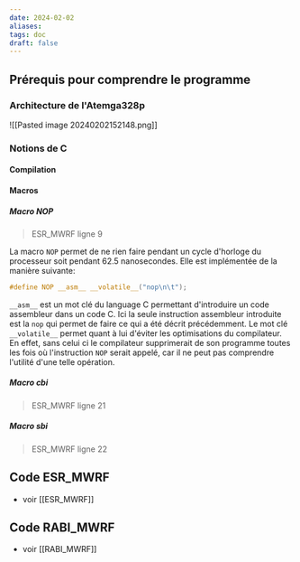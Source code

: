 ```yaml
---
date: 2024-02-02
aliases: 
tags: doc
draft: false
---
```


## Prérequis pour comprendre le programme

### Architecture de l'Atemga328p

![[Pasted image 20240202152148.png]]

### Notions de C

#### Compilation

#### Macros

##### Macro NOP

> ESR_MWRF ligne 9

La macro `NOP` permet de ne rien faire pendant un cycle d'horloge du processeur soit pendant 62.5 nanosecondes.
Elle est implémentée de la manière suivante:
```c
#define NOP __asm__ __volatile__("nop\n\t"); 
```

`__asm__` est un mot clé du language C permettant d'introduire un code assembleur dans un code C. Ici la seule instruction assembleur introduite est la `nop` qui permet de faire ce qui a été décrit précédemment. Le mot clé `__volatile__` permet quant à lui d'éviter les optimisations du compilateur. En effet, sans celui ci le compilateur supprimerait de son programme toutes les fois où l'instruction `NOP` serait appelé, car il ne peut pas comprendre l'utilité d'une telle opération.

##### Macro cbi

> ESR_MWRF ligne 21

##### Macro sbi

> ESR_MWRF ligne 22


## Code ESR_MWRF

- voir [[ESR_MWRF]]

## Code RABI_MWRF

- voir [[RABI_MWRF]]